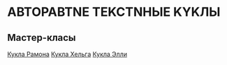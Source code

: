 
# ABTOPABTNE TEKCTNНЫE KYKЛЫ   
## Macтep-клаcы
[](RAMONA.jpg)
[Кукла Рамона](course1) [Кукла Хельга](course2) [Кукла Элли](course3)
